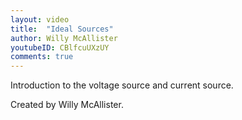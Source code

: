 ```yaml
---
layout: video
title:  "Ideal Sources"
author: Willy McAllister
youtubeID: CBlfcuUXzUY
comments: true
--- 
```


Introduction to the voltage source and current source. 

Created by Willy McAllister.